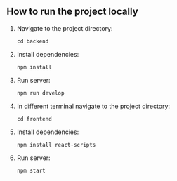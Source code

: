 ## How to run the project locally

1. Navigate to the project directory:

   ```
   cd backend
   ```

2. Install dependencies:

   ```
   npm install
   ```

3. Run server:
   ```
   npm run develop
   ```

4. In different terminal navigate to the project directory:

   ```
   cd frontend
   ```

5. Install dependencies:

   ```
   npm install react-scripts
   ```

6. Run server:

   ```
   npm start
   ```